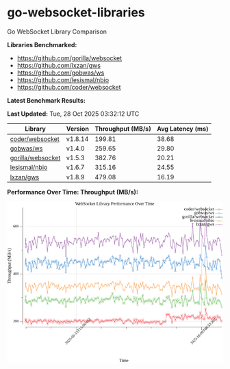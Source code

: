 # go-websocket-libraries

Go WebSocket Library Comparison

**Libraries Benchmarked:**

- https://github.com/gorilla/websocket
- https://github.com/lxzan/gws
- https://github.com/gobwas/ws
- https://github.com/lesismal/nbio
- https://github.com/coder/websocket

**Latest Benchmark Results:**

<!-- BENCHMARK_TABLE_START -->
**Last Updated:** Tue, 28 Oct 2025 03:32:12 UTC

| Library                                         | Version         | Throughput (MB/s) | Avg Latency (ms) |
| ----------------------------------------------- | --------------- | ----------------- | ---------------- |
| [coder/websocket](https://github.com/coder/websocket) | v1.8.14 | 199.81 | 38.68 |
| [gobwas/ws](https://github.com/gobwas/ws) | v1.4.0 | 259.65 | 29.80 |
| [gorilla/websocket](https://github.com/gorilla/websocket) | v1.5.3 | 382.76 | 20.21 |
| [lesismal/nbio](https://github.com/lesismal/nbio) | v1.6.7 | 315.16 | 24.55 |
| [lxzan/gws](https://github.com/lxzan/gws) | v1.8.9 | 479.08 | 16.19 |
<!-- BENCHMARK_TABLE_END -->

**Performance Over Time: Throughput (MB/s):**

![Benchmark Performance Graph](benchmark_performance.png)